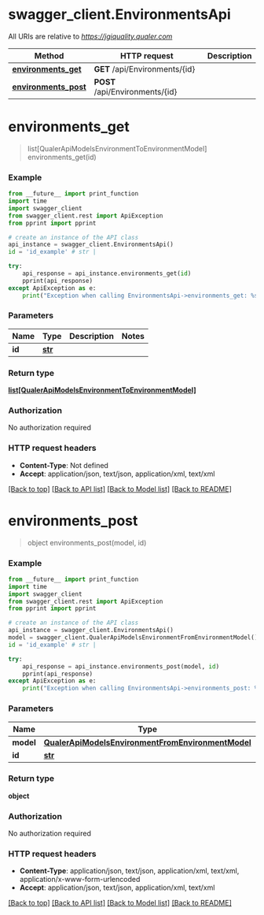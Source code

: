 # swagger_client.EnvironmentsApi

All URIs are relative to *https://jgiquality.qualer.com*

Method | HTTP request | Description
------------- | ------------- | -------------
[**environments_get**](EnvironmentsApi.md#environments_get) | **GET** /api/Environments/{id} | 
[**environments_post**](EnvironmentsApi.md#environments_post) | **POST** /api/Environments/{id} | 


# **environments_get**
> list[QualerApiModelsEnvironmentToEnvironmentModel] environments_get(id)



### Example
```python
from __future__ import print_function
import time
import swagger_client
from swagger_client.rest import ApiException
from pprint import pprint

# create an instance of the API class
api_instance = swagger_client.EnvironmentsApi()
id = 'id_example' # str | 

try:
    api_response = api_instance.environments_get(id)
    pprint(api_response)
except ApiException as e:
    print("Exception when calling EnvironmentsApi->environments_get: %s\n" % e)
```

### Parameters

Name | Type | Description  | Notes
------------- | ------------- | ------------- | -------------
 **id** | [**str**](.md)|  | 

### Return type

[**list[QualerApiModelsEnvironmentToEnvironmentModel]**](QualerApiModelsEnvironmentToEnvironmentModel.md)

### Authorization

No authorization required

### HTTP request headers

 - **Content-Type**: Not defined
 - **Accept**: application/json, text/json, application/xml, text/xml

[[Back to top]](#) [[Back to API list]](../README.md#documentation-for-api-endpoints) [[Back to Model list]](../README.md#documentation-for-models) [[Back to README]](../README.md)

# **environments_post**
> object environments_post(model, id)



### Example
```python
from __future__ import print_function
import time
import swagger_client
from swagger_client.rest import ApiException
from pprint import pprint

# create an instance of the API class
api_instance = swagger_client.EnvironmentsApi()
model = swagger_client.QualerApiModelsEnvironmentFromEnvironmentModel() # QualerApiModelsEnvironmentFromEnvironmentModel | 
id = 'id_example' # str | 

try:
    api_response = api_instance.environments_post(model, id)
    pprint(api_response)
except ApiException as e:
    print("Exception when calling EnvironmentsApi->environments_post: %s\n" % e)
```

### Parameters

Name | Type | Description  | Notes
------------- | ------------- | ------------- | -------------
 **model** | [**QualerApiModelsEnvironmentFromEnvironmentModel**](QualerApiModelsEnvironmentFromEnvironmentModel.md)|  | 
 **id** | [**str**](.md)|  | 

### Return type

**object**

### Authorization

No authorization required

### HTTP request headers

 - **Content-Type**: application/json, text/json, application/xml, text/xml, application/x-www-form-urlencoded
 - **Accept**: application/json, text/json, application/xml, text/xml

[[Back to top]](#) [[Back to API list]](../README.md#documentation-for-api-endpoints) [[Back to Model list]](../README.md#documentation-for-models) [[Back to README]](../README.md)

